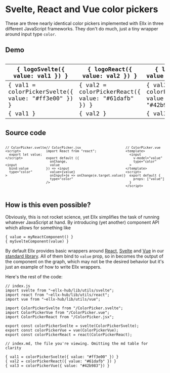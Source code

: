 # Svelte, React and Vue color pickers

These are three nearly identical color pickers implemented with Ellx in three different JavaScript frameworks. They don't do much, just a tiny wrapper around input type `color`.

## Demo

| { logoSvelte({ value: val1 }) } | { logoReact({ value: val2 }) } | { logoVue({ value: val3 }) } |
|--------|-------|-----|
| { val1 = colorPickerSvelte({ value: "#ff3e00" }) } | { val2 = colorPickerReact({ value: "#61dafb" }) } | { val3 = colorPickerVue({ value: "#42b983"}) } |
| { val1 } | { val2 } | { val3 } |


## Source code

<div id="code" class="flex flex-row">

<div class="w-1/3">

```
// ColorPicker.svelte
<script>
  export let value;
</script>

<input
  bind:value
  type="color"
>



```

</div>

<div class="w-1/3">

```
// ColorPicker.jsx
import React from "react";

export default ({
  onChange,
  value
}) => <input
  value={value}
  onInput={e => onChange(e.target.value)}
  type="color"
/>

```

</div>

<div class="w-1/3">

```
// ColorPicker.vue
<template>
  <input
    v-model="value"
    type="color"
  >
</template>
<script>
  export default {
    props: ["value"]
  }
</script>
```
</div>

<style>
  table {
    margin: 2rem auto;
    font-family: monospace;
    font-size: 18px;
  }

  #code pre {
    font-size: 12px;
  }

  .flex-row {
    flex-direction: row;
  }

  .flex {
    display: flex;
  }
  .w-1/3 {
    width: 33.333333%;
  }
</style>

</div>

## How is this even possible?

Obviously, this is not rocket science, yet Ellx simplifies the task of running whatever JavaScript at hand. By introducing (yet another) component API which allows for something like

```
{ value = myReactComponent() }
{ mySvelteComponent(value) }
```

By default Ellx provides basic wrappers around [React](/ellx-hub/lib/utils/react.js), [Svelte]((/ellx-hub/lib/utils/svelte.js)) and [Vue](/ellx-hub/lib/utils/vue.js) in our [standard library](/ellx-hub/lib/). All of them bind to `value` prop, so in becomes the output of the component on the graph, which may not be the desired behavior but it's just an example of how to write Ellx wrappers.

Here's the rest of the code:
```
// index.js
import svelte from "~ellx-hub/lib/utils/svelte";
import react from "~ellx-hub/lib/utils/react";
import vue from "~ellx-hub/lib/utils/vue";

import ColorPickerSvelte from "/ColorPicker.svelte";
import ColorPickerVue from "/ColorPicker.vue";
import ColorPickerReact from "/ColorPicker.jsx";

export const colorPickerSvelte = svelte(ColorPickerSvelte);
export const colorPickerVue = vue(ColorPickerVue);
export const colorPickerReact = react(ColorPickerReact);

// index.md, the file you're viewing. Omitting the md table for clarity

{ val1 = colorPickerSvelte({ value: "#ff3e00" }) }
{ val2 = colorPickerReact({ value: "#61dafb" }) }
{ val3 = colorPickerVue({ value: "#42b983"}) }
```
